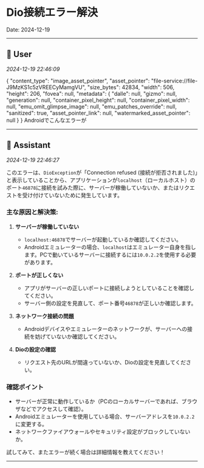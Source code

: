 # Dio接続エラー解決

Date: 2024-12-19

---

## 👤 User
*2024-12-19 22:46:09*

{
  "content_type": "image_asset_pointer",
  "asset_pointer": "file-service://file-J9MzKS1c5zVREECyMamgVU",
  "size_bytes": 42834,
  "width": 506,
  "height": 206,
  "fovea": null,
  "metadata": {
    "dalle": null,
    "gizmo": null,
    "generation": null,
    "container_pixel_height": null,
    "container_pixel_width": null,
    "emu_omit_glimpse_image": null,
    "emu_patches_override": null,
    "sanitized": true,
    "asset_pointer_link": null,
    "watermarked_asset_pointer": null
  }
}
Androidでこんなエラーが

---

## 🤖 Assistant
*2024-12-19 22:46:27*

このエラーは、`DioException`が「Connection refused (接続が拒否されました)」と表示していることから、アプリケーションが`localhost`（ローカルホスト）のポート`46878`に接続を試みた際に、サーバーが稼働していないか、またはリクエストを受け付けていないために発生しています。

### 主な原因と解決策:
1. **サーバーが稼働していない**
   - `localhost:46878`でサーバーが起動しているか確認してください。
   - Androidエミュレーターの場合、`localhost`はエミュレーター自身を指します。PCで動いているサーバーに接続するには`10.0.2.2`を使用する必要があります。

2. **ポートが正しくない**
   - アプリがサーバーの正しいポートに接続しようとしていることを確認してください。
   - サーバー側の設定を見直して、ポート番号`46878`が正しいか確認します。

3. **ネットワーク接続の問題**
   - Androidデバイスやエミュレーターのネットワークが、サーバーへの接続を妨げていないか確認してください。

4. **Dioの設定の確認**
   - リクエスト先のURLが間違っていないか、Dioの設定を見直してください。

### 確認ポイント
- サーバーが正常に動作しているか（PCのローカルサーバーであれば、ブラウザなどでアクセスして確認）。
- Androidエミュレーターを使用している場合、サーバーアドレスを`10.0.2.2`に変更する。
- ネットワークファイアウォールやセキュリティ設定がブロックしていないか。

試してみて、またエラーが続く場合は詳細情報を教えてください！

---
